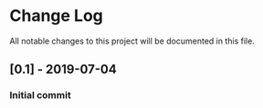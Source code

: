 # Change Log
All notable changes to this project will be documented in this file.

## [0.1] - 2019-07-04
### Initial commit